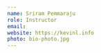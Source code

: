 ```yaml
---
name: Sriram Pemmaraju
role: Instructor
email: 
website: https://kevinl.info
photo: bio-photo.jpg
---
```


<!--[Schedule an appointment](#){: .btn .btn-outline }-->
